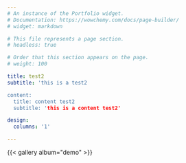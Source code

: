 ```yaml
---
# An instance of the Portfolio widget.
# Documentation: https://wowchemy.com/docs/page-builder/
# widget: markdown

# This file represents a page section.
# headless: true

# Order that this section appears on the page.
# weight: 100

title: test2
subtitle: 'this is a test2

content:
  title: content test2
  subtitle: 'this is a content test2'

design:
  columns: '1'

---
```

{{< gallery album="demo" >}}
